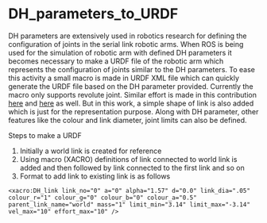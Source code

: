 # DH_parameters_to_URDF
DH parameters are extensively used in robotics research for defining the configuration of joints in the serial link robotic arms. When ROS is being used for the simulation of robotic arm with defined DH parameters it becomes necessary to make a URDF file of the robotic arm which represents the configuration of joints similar to the DH parameters. To ease this activity a small macro is made in URDF XML file which can quickly generate the URDF file based on the DH parameter provided. Currently the macro only supports revolute joint. Similar effort is made in this contribution [here](https://github.com/AdoHaha/DH2URDF) and [here](https://adohaha.github.io/DH2URDF/) as well.
But in this work, a simple shape of link is also added which is just for the representation purpose. Along with DH parameter, other features like the colour and link diameter, joint limits can also be defined.

Steps to make a URDF
1. Initially a world link is created for reference
2. Using macro (XACRO) definitions of link connected to world link is added and then followed by link connected to the first link and so on
3. Format to add link to existing link is as follows
```
<xacro:DH_link link_no="0" a="0" alpha="1.57" d="0.0" link_dia=".05" colour_r="1" colour_g="0" colour_b="0" colour_a="0.5" parent_link_name="world" mass="1" limit_min="3.14" limit_max="-3.14" vel_max="10" effort_max="10" />
```


